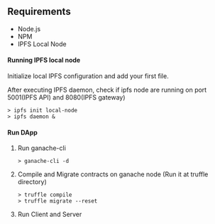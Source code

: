 ## Requirements

* Node.js
* NPM
* IPFS Local Node



#### Running IPFS local node

Initialize local IPFS configuration and add your first file. 

After executing IPFS daemon, check if ipfs node are running on port 5001(IPFS API) and 8080(IPFS gateway)

``````
> ipfs init local-node
> ipfs daemon &
``````



#### Run DApp

1. Run ganache-cli

   ``````
   > ganache-cli -d
   ``````

2. Compile and Migrate contracts on ganache node (Run it at truffle directory)

   `````
   > truffle compile
   > truffle migrate --reset
   `````

3. Run Client and Server

   